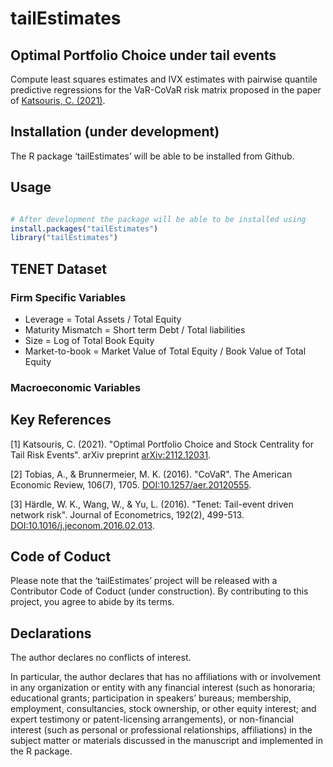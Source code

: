 # tailEstimates

## Optimal Portfolio Choice under tail events

Compute least squares estimates and IVX estimates with pairwise quantile predictive regressions for the VaR-CoVaR risk matrix proposed in the paper of [Katsouris, C. (2021)](https://arxiv.org/abs/2112.12031).

## Installation (under development)

The R package ‘tailEstimates’ will be able to be installed from Github.

## Usage 

```R

# After development the package will be able to be installed using
install.packages("tailEstimates")
library("tailEstimates")

```


## TENET Dataset

### Firm Specific Variables

- Leverage = Total Assets / Total Equity
- Maturity Mismatch = Short term Debt / Total liabilities
- Size = Log of Total Book Equity
- Market-to-book = Market Value of Total Equity / Book Value of Total Equity

### Macroeconomic Variables


## Key References

[1] Katsouris, C. (2021). "Optimal Portfolio Choice and Stock Centrality for Tail Risk Events". arXiv preprint [arXiv:2112.12031](https://arxiv.org/abs/2112.12031).

[2] Tobias, A., & Brunnermeier, M. K. (2016). "CoVaR". The American Economic Review, 106(7), 1705. [DOI:10.1257/aer.20120555](https://www.aeaweb.org/articles?id=10.1257/aer.20120555).

[3] Härdle, W. K., Wang, W., & Yu, L. (2016). "Tenet: Tail-event driven network risk". Journal of Econometrics, 192(2), 499-513. [DOI:10.1016/j.jeconom.2016.02.013](https://www.sciencedirect.com/science/article/pii/S0304407616300161).  

## Code of Coduct

Please note that the ‘tailEstimates’ project will be released with a Contributor Code of Coduct (under construction). By contributing to this project, you agree to abide by its terms.

## Declarations

The author declares no conflicts of interest.

In particular, the author declares that has no affiliations with or involvement in any organization or entity with any financial interest (such as honoraria; educational grants; participation in speakers’ bureaus; membership, employment, consultancies, stock ownership, or other equity interest; and expert testimony or patent-licensing arrangements), or non-financial interest (such as personal or professional relationships, affiliations) in the subject matter or materials discussed in the manuscript and implemented in the R package.
